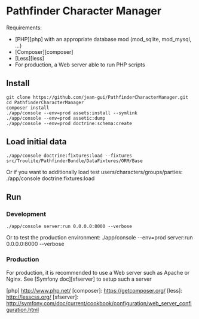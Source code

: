 Pathfinder Character Manager
============================

Requirements:
 * [PHP][php] with an appropriate database mod (mod_sqlite, mod_mysql, ...)
 * [Composer][composer]
 * [Less][less]
 * For production, a Web server able to run PHP scripts 

Install
-------

    git clone https://github.com/jean-gui/PathfinderCharacterManager.git
    cd PathfinderCharacterManager
    composer install
    ./app/console --env=prod assets:install --symlink
    ./app/console --env=prod assetic:dump
    ./app/console --env=prod doctrine:schema:create

Load initial data
-----------------

    ./app/console doctrine:fixtures:load --fixtures src/Troulite/PathfinderBundle/DataFixtures/ORM/Base

Or if you want to additionally load test users/characters/groups/parties:
    ./app/console doctrine:fixtures:load
    
Run
---

### Development

    ./app/console server:run 0.0.0.0:8000 --verbose

Or to test the production environment:
    ./app/console --env=prod server:run 0.0.0.0:8000 --verbose
    
### Production

For production, it is recommended to use a Web server such as Apache or Nginx.
See [Symfony doc][sfserver] to setup such a server
    
[php] http://www.php.net/
[composer]: https://getcomposer.org/
[less]: http://lesscss.org/
[sfserver]: http://symfony.com/doc/current/cookbook/configuration/web_server_configuration.html
